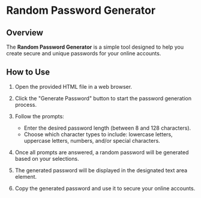 # Random Password Generator

## Overview

The **Random Password Generator** is a simple tool designed to help you create secure and unique passwords for your online accounts.

## How to Use

1. Open the provided HTML file in a web browser.

2. Click the "Generate Password" button to start the password generation process.

3. Follow the prompts:
   - Enter the desired password length (between 8 and 128 characters).
   - Choose which character types to include: lowercase letters, uppercase letters, numbers, and/or special characters.

4. Once all prompts are answered, a random password will be generated based on your selections.

5. The generated password will be displayed in the designated text area element.

6. Copy the generated password and use it to secure your online accounts.
